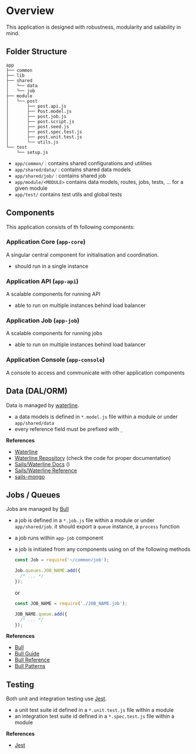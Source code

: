 # Overview

This application is designed with robustness, modularity and salability in mind.

## Folder Structure

```
app
├── common
├── lib
├── shared
│   └── data
│   └── job
├── module
│   └── post
│       ├── post.api.js
│       ├── Post.model.js
│       ├── post.job.js
│       ├── post.script.js
│       ├── post.seed.js
│       ├── post.spec.test.js
│       ├── post.unit.test.js
│       └── utils.js
└── test
    └── setup.js
```

- `app/common/` : contains shared configurations and utilities
- `app/shared/data/` : contains shared data models
- `app/shared/job/` : contains shared job
- `app/module/<MODULE>` contains data models, routes, jobs, tests, ... for a given module
- `app/test/` contains test utils and global tests

## Components

This application consists of th following components:

### Application Core (`app-core`)

A singular central component for initialisation and coordination.

- should run in a single instance

### Application API (`app-api`)

A scalable components for running API

- able to run on multiple instances behind load balancer

### Application Job (`app-job`)

A scalable components for running jobs

- able to run on multiple instances behind load balancer

### Application Console (`app-console`)

A console to access and communicate with other application components

## Data (DAL/ORM)

Data is managed by [waterline](http://waterlinejs.org/).

- a data models is defined in `*.model.js` file within a module or under `app/shared/data`
- every reference field must be prefixed with `_`

**References**

- [Waterline](http://waterlinejs.org/)
- [Waterline Repository](https://github.com/balderdashy/waterline) (check the code for proper documentation)
- [Sails/Waterline Docs](https://sailsjs.com/documentation/concepts/models-and-orm) ()
- [Sails/Waterline Reference](https://sailsjs.com/documentation/reference/waterline-orm)
- [sails-mongo ](https://github.com/balderdashy/sails-mongo)

## Jobs / Queues

Jobs are managed by [Bull](https://github.com/OptimalBits/bull)

- a job is defined in a `*.job.js` file within a module or under `app/shared/job`. it should export a `queue` instance, a `process` function
- a job runs within `app-job` component
- a job is initiated from any components using on of the following methods

  ```javascript
  const Job = require('~/common/job');

  Job.queues.JOB_NAME.add({
    /* ... */
  });
  ```

  or

  ```javascript
  const JOB_NAME = require('./JOB_NAME.job');

  JOB_NAME.queue.add({
    /* ... */
  });
  ```

**References**

- [Bull](https://github.com/OptimalBits/bull)
- [Bull Guide](https://optimalbits.github.io/bull/)
- [Bull Reference](https://github.com/OptimalBits/bull/blob/master/REFERENCE.md)
- [Bull Patterns](https://github.com/OptimalBits/bull/blob/master/PATTERNS.md)

## Testing

Both unit and integration testing use [Jest](https://jestjs.io/).

- a unit test suite id defined in a `*.unit.test.js` file within a module
- an integration test suite id defined in a `*.spec.test.js` file within a module

**References**

- [Jest](https://jestjs.io/)
